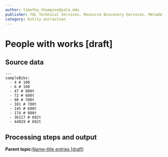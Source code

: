 ```yaml
---
author: timothy.thompson@yale.edu
publisher: YUL Technical Services, Resource Discovery Services, Metadata Services Unit
category: Entity extraction
---
```


# People with works \[draft\]

## Source data

```
---
sampleBibs:  
  - 4 # 100
  - 6 # 100
  - 47 # 800t
  - 72 # 600t
  - 98 # 700t
  - 101 # 700t
  - 145 # 600t
  - 174 # 800t
  - 36117 # 692t
  - 44029 # 692t
```

## Processing steps and output

**Parent topic:**[Name-title entries \[draft\]](../../concepts/name_title_entries.md)

